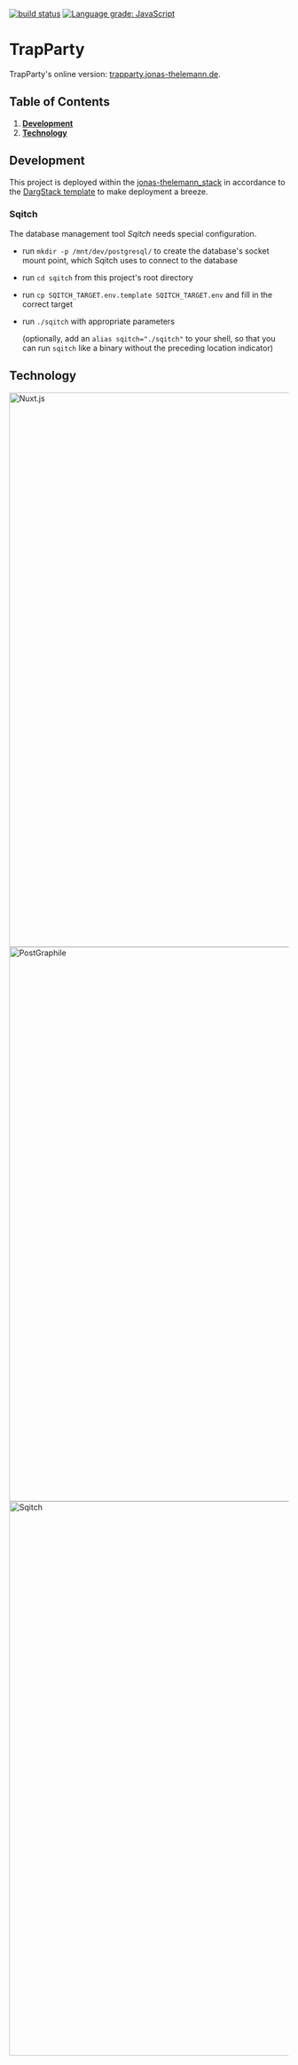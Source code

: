 [![build status](https://github.com/dargmuesli/trapparty/workflows/CI/badge.svg)](https://github.com/dargmuesli/trapparty/actions?query=workflow%3ACI "build status")
[![Language grade: JavaScript](https://img.shields.io/lgtm/grade/javascript/g/dargmuesli/trapparty.svg?logo=lgtm&logoWidth=18)](https://lgtm.com/projects/g/dargmuesli/trapparty/context:javascript)

# TrapParty

TrapParty's online version: [trapparty.jonas-thelemann.de](https://trapparty.jonas-thelemann.de/).

<!-- ![Welcome](images/welcome.jpg "TrapParty") -->

## Table of Contents
1. **[Development](#development)**
1. **[Technology](#technology)**

## Development

This project is deployed within the [jonas-thelemann_stack](https://github.com/dargmuesli/jonas-thelemann_stack/) in accordance to the [DargStack template](https://github.com/dargmuesli/dargstack_template/) to make deployment a breeze.


### Sqitch

The database management tool *Sqitch* needs special configuration.

- run `mkdir -p /mnt/dev/postgresql/` to create the database's socket mount point, which Sqitch uses to connect to the database
- run `cd sqitch` from this project's root directory
- run `cp SQITCH_TARGET.env.template SQITCH_TARGET.env` and fill in the correct target
- run `./sqitch` with appropriate parameters

  (optionally, add an `alias sqitch="./sqitch"` to your shell, so that you can run `sqitch` like a binary without the preceding location indicator)


## Technology

<img src="https://nuxtjs.org/design-kit/colored-text.svg" alt="Nuxt.js" width="1000"/>
<img src="https://www.graphile.org/static/postgres_postgraphile_graphql-4b238552d875fe06196ba3bda74c6d2b.png" alt="PostGraphile" width="1000"/>
<img src="https://sqitch.org/img/sqitch-logo.svg" alt="Sqitch" width="1000"/>
